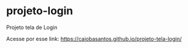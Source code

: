 # projeto-login
 Projeto tela de Login

 Acesse por esse link: https://caiobasantos.github.io/projeto-tela-login/
